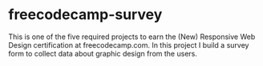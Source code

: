 # freecodecamp-survey
This is one of the five required projects to earn the (New) Responsive Web Design certification at freecodecamp.com.
In this project I build a survey form to collect data about graphic design from the users.

